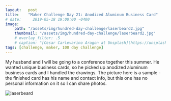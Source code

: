 ```yaml
---
layout:   post
title:    "Maker Challenge Day 21: Anodized Aluminum Business Card"
# date:     2019-05-18 19:00:00 -0400
image:
    path: "/assets/img/hundred-day-challenge/laserbeard2.jpg"
    thumbnail: "/assets/img/hundred-day-challenge/laserbeard2.jpg"
    # overlay_filter: .5
    # caption: "[Cesar Carlevarino Aragon at Unsplash](https://unsplash.com/photos/NL_DF0Klepc)"
tags: [challenge, maker, 100 day challenge]
---
```

My husband and I will be going to a conference together this summer. He wanted unique business cards, so he picked up anodized aluminum business cards and I handled the drawings. The picture here is a sample - the finished card has his name and contact info, but this one has no personal information on it so I can share photos.

![laserbeard]({{"/assets/img/hundred-day-challenge/day-18/closed.jpg"}})